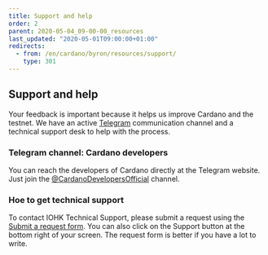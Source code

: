 ```yaml
---
title: Support and help
order: 2
parent: 2020-05-04_09-00-00_resources
last_updated: "2020-05-01T09:00:00+01:00"
redirects:
  - from: /en/cardano/byron/resources/support/
    type: 301
---
```

## Support and help

Your feedback is important because it helps us improve Cardano and the testnet. We have an active [Telegram](https://t.me/CardanoDevelopersOfficial) communication channel and a technical support desk to help with the process.

### Telegram channel: Cardano developers

You can reach the developers of Cardano directly at the Telegram website. Just join the [@CardanoDevelopersOfficial](https://t.me/CardanoDevelopersOfficial) channel.

### Hoe to get technical support

To contact IOHK Technical Support, please submit a request using the [Submit a request form](https://iohk.zendesk.com/hc/en-us/requests/new). You can also click on the Support button at the bottom right of your screen. The request form is better if you have a lot to write.
